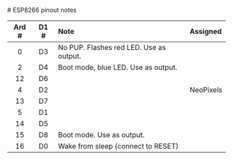 # ESP8266 pinout notes

| Ard #  | D1 #   | Note                                     | Assigned       |
|:------:|:------:|:-----------------------------------------|:---------------|
|  0     |  D3    | No PUP. Flashes red LED. Use as output.  |                |
|  2     |  D4    | Boot mode, blue LED. Use as output.      |                |
| 12     |  D6    |                                          |                |
|  4     |  D2    |                                          | NeoPixels      |
| 13     |  D7    |                                          |                |
|  5     |  D1    |                                          |                |
| 14     |  D5    |                                          |                |
| 15     |  D8    | Boot mode. Use as output.                |                |
| 16     |  D0    | Wake from sleep (connect to RESET)       |                |
